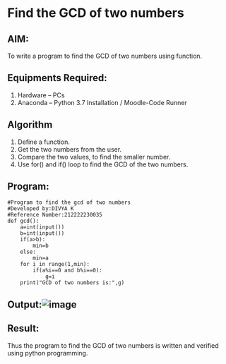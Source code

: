 # Find the GCD of two numbers

## AIM:
To write a program to find the GCD of two numbers using function.

## Equipments Required:
1. Hardware – PCs
2. Anaconda – Python 3.7 Installation / Moodle-Code Runner

## Algorithm
1. Define a function.
2. Get the two numbers from the user.
3. Compare the two values, to find the smaller number.
4. Use for() and if() loop to find the GCD of the two numbers.

## Program:
```
#Program to find the gcd of two numbers
#Developed by:DIVYA K
#Reference Number:212222230035
def gcd():
    a=int(input())
    b=int(input())
    if(a>b):
        min=b
    else:
        min=a
    for i in range(1,min):
        if(a%i==0 and b%i==0):
            g=i
    print("GCD of two numbers is:",g)
```

## Output:![image](https://github.com/divyakumars/GCD-of-two-numbers/assets/119393621/289dc748-429b-4fa8-b203-3bb5385608f0)




## Result:
Thus the program to find the GCD of two numbers is written and verified using python programming.
